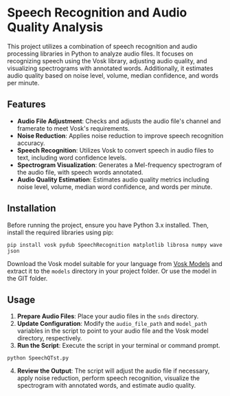 # Speech Recognition and Audio Quality Analysis

This project utilizes a combination of speech recognition and audio processing libraries in Python to analyze audio files. It focuses on recognizing speech using the Vosk library, adjusting audio quality, and visualizing spectrograms with annotated words. Additionally, it estimates audio quality based on noise level, volume, median confidence, and words per minute.

## Features

- **Audio File Adjustment**: Checks and adjusts the audio file's channel and framerate to meet Vosk's requirements.
- **Noise Reduction**: Applies noise reduction to improve speech recognition accuracy.
- **Speech Recognition**: Utilizes Vosk to convert speech in audio files to text, including word confidence levels.
- **Spectrogram Visualization**: Generates a Mel-frequency spectrogram of the audio file, with speech words annotated.
- **Audio Quality Estimation**: Estimates audio quality metrics including noise level, volume, median word confidence, and words per minute.

## Installation

Before running the project, ensure you have Python 3.x installed. Then, install the required libraries using pip:

`pip install vosk pydub SpeechRecognition matplotlib librosa numpy wave json`


Download the Vosk model suitable for your language from [Vosk Models](https://alphacephei.com/vosk/models) and extract it to the `models` directory in your project folder. Or use the model in the GIT folder.

## Usage

1. **Prepare Audio Files**: Place your audio files in the `snds` directory.
2. **Update Configuration**: Modify the `audio_file_path` and `model_path` variables in the script to point to your audio file and the Vosk model directory, respectively.
3. **Run the Script**: Execute the script in your terminal or command prompt.

`python SpeechQTst.py`

4. **Review the Output**: The script will adjust the audio file if necessary, apply noise reduction, perform speech recognition, visualize the spectrogram with annotated words, and estimate audio quality.
